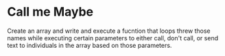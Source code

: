 Call me Maybe
=============

Create an array and write and execute a fucntion that loops threw those names while executing certain parameters to either call, don't call, or send text to individuals in the array based on those parameters.